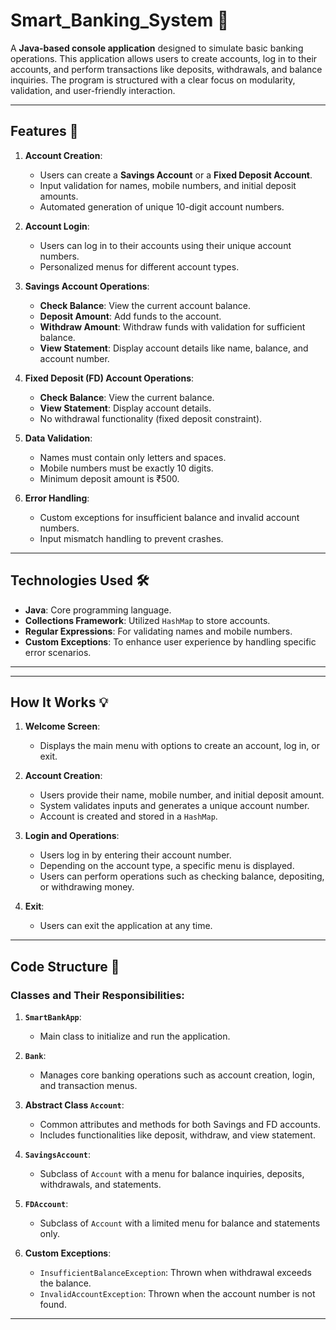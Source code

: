 # Smart_Banking_System 🏦

A **Java-based console application** designed to simulate basic banking operations. This application allows users to create accounts, log in to their accounts, and perform transactions like deposits, withdrawals, and balance inquiries. The program is structured with a clear focus on modularity, validation, and user-friendly interaction.

---

## Features 🚀

1. **Account Creation**:
   - Users can create a **Savings Account** or a **Fixed Deposit Account**.
   - Input validation for names, mobile numbers, and initial deposit amounts.
   - Automated generation of unique 10-digit account numbers.

2. **Account Login**:
   - Users can log in to their accounts using their unique account numbers.
   - Personalized menus for different account types.

3. **Savings Account Operations**:
   - **Check Balance**: View the current account balance.
   - **Deposit Amount**: Add funds to the account.
   - **Withdraw Amount**: Withdraw funds with validation for sufficient balance.
   - **View Statement**: Display account details like name, balance, and account number.

4. **Fixed Deposit (FD) Account Operations**:
   - **Check Balance**: View the current balance.
   - **View Statement**: Display account details.
   - No withdrawal functionality (fixed deposit constraint).

5. **Data Validation**:
   - Names must contain only letters and spaces.
   - Mobile numbers must be exactly 10 digits.
   - Minimum deposit amount is ₹500.

6. **Error Handling**:
   - Custom exceptions for insufficient balance and invalid account numbers.
   - Input mismatch handling to prevent crashes.

---

## Technologies Used 🛠️

- **Java**: Core programming language.
- **Collections Framework**: Utilized `HashMap` to store accounts.
- **Regular Expressions**: For validating names and mobile numbers.
- **Custom Exceptions**: To enhance user experience by handling specific error scenarios.

---


---

## How It Works 💡

1. **Welcome Screen**:
   - Displays the main menu with options to create an account, log in, or exit.

2. **Account Creation**:
   - Users provide their name, mobile number, and initial deposit amount.
   - System validates inputs and generates a unique account number.
   - Account is created and stored in a `HashMap`.

3. **Login and Operations**:
   - Users log in by entering their account number.
   - Depending on the account type, a specific menu is displayed.
   - Users can perform operations such as checking balance, depositing, or withdrawing money.

4. **Exit**:
   - Users can exit the application at any time.

---

## Code Structure 🧩

### Classes and Their Responsibilities:

1. **`SmartBankApp`**:
   - Main class to initialize and run the application.

2. **`Bank`**:
   - Manages core banking operations such as account creation, login, and transaction menus.

3. **Abstract Class `Account`**:
   - Common attributes and methods for both Savings and FD accounts.
   - Includes functionalities like deposit, withdraw, and view statement.

4. **`SavingsAccount`**:
   - Subclass of `Account` with a menu for balance inquiries, deposits, withdrawals, and statements.

5. **`FDAccount`**:
   - Subclass of `Account` with a limited menu for balance and statements only.

6. **Custom Exceptions**:
   - `InsufficientBalanceException`: Thrown when withdrawal exceeds the balance.
   - `InvalidAccountException`: Thrown when the account number is not found.

---





